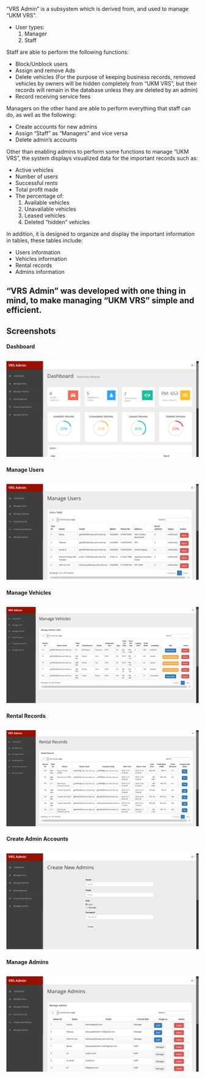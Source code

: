 “VRS Admin” is a subsystem which is derived from, and used to manage “UKM VRS”. 
- User types:
    1.	Manager
    2.	Staff
        
Staff are able to perform the following functions:
- Block/Unblock users
- Assign and remove Ads
- Delete vehicles (For the purpose of keeping business records, removed vehicles by owners will be hidden completely from “UKM VRS”, but their records will remain in the database unless they are deleted by an admin)   
- Record receiving service fees
    
Managers on the other hand are able to perform everything that staff can do, as well as the following:
- Create accounts for new admins
- Assign “Staff” as “Managers” and vice versa
- Delete admin’s accounts

Other than enabling admins to perform some functions to manage “UKM VRS”, the system displays visualized data for the important records such as:
- Active vehicles
- Number of users
- Successful rents
- Total profit made
- The percentage of:
    1.	Available vehicles
    2.	Unavailable vehicles
    3.	Leased vehicles
    4.	Deleted “hidden” vehicles
        
In addition, it is designed to organize and display the important information in tables, these tables include:
- Users information
- Vehicles information
- Rental records
- Admins information
   
 “VRS Admin” was developed with one thing in mind, to make managing “UKM VRS” simple and efficient.
---

## Screenshots
#### Dashboard
![Alt text](/Screenshots/Dashboard.png?raw=true "Dashboard")
---
#### Manage Users
![Alt text](/Screenshots/Users.png?raw=true "Manage Users")
---
#### Manage Vehicles
![Alt text](/Screenshots/Vehicles.png?raw=true "Manage Vehicles")
---
#### Rental Records
![Alt text](/Screenshots/Records.png?raw=true "Rental Records")
---
#### Create Admin Accounts
![Alt text](/Screenshots/Create.png?raw=true "Create Admin Accounts")
---
#### Manage Admins
![Alt text](/Screenshots/Admins.png?raw=true "Manage Admins")
---
